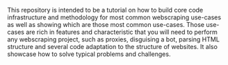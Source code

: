 This repository is intended to be a tutorial on how to build core code infrastructure and methodology for most common webscraping use-cases as well as showing which are those most common use-cases.
Those use-cases are rich in features and characteristic that you will need to perform any webscraping project, such as proxies, disguising a bot, parsing HTML structure and several code adaptation to the structure of websites.
It also showcase how to solve typical problems and challenges.
